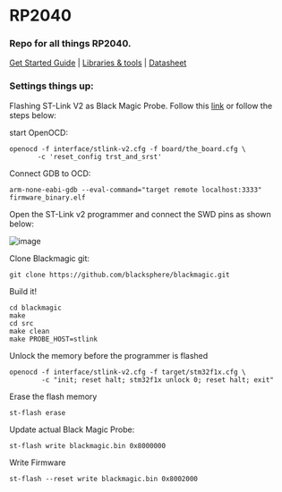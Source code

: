 # RP2040
### Repo for all things RP2040.

[Get Started Guide](https://datasheets.raspberrypi.org/pico/getting-started-with-pico.pdf) | [Libraries & tools](https://datasheets.raspberrypi.org/pico/raspberry-pi-pico-c-sdk.pdf) | [Datasheet](https://datasheets.raspberrypi.org/rp2040/rp2040-datasheet.pdf)

<h3>
  Settings things up:
  </h3>
  
 Flashing ST-Link V2 as Black Magic Probe. Follow this [link](https://ciesie.com/post/black_magic_probe_stlink/) or follow the steps below:
 
 start OpenOCD:
 ```
 openocd -f interface/stlink-v2.cfg -f board/the_board.cfg \
        -c 'reset_config trst_and_srst'
 ```
 Connect GDB to OCD:
 ```
 arm-none-eabi-gdb --eval-command="target remote localhost:3333" firmware_binary.elf
 ```
 
 Open the ST-Link v2 programmer and connect the SWD pins as shown below:
 
 ![image](https://user-images.githubusercontent.com/38166489/123837142-22298e00-d928-11eb-99ad-b55b9a80dff3.png)
 
 Clone Blackmagic git:
 ```
 git clone https://github.com/blacksphere/blackmagic.git
 ```
Build it!
```
cd blackmagic
make
cd src
make clean
make PROBE_HOST=stlink
```
Unlock the memory before the programmer is flashed
```
openocd -f interface/stlink-v2.cfg -f target/stm32f1x.cfg \
        -c "init; reset halt; stm32f1x unlock 0; reset halt; exit"
```

Erase the flash memory
```
st-flash erase
```

Update actual Black Magic Probe:
```
st-flash write blackmagic.bin 0x8000000
```

Write Firmware
```
st-flash --reset write blackmagic.bin 0x8002000
```
